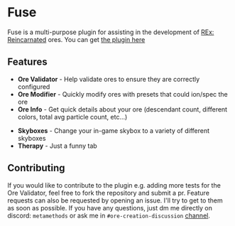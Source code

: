 # Fuse
Fuse is a multi-purpose plugin for assisting in the development of [REx: Reincarnated](https://discord.gg/2rY88DzQ) ores. You can get [the plugin here](https://create.roblox.com/store/asset/17002620134/Fuse)

## Features
- **Ore Validator** - Help validate ores to ensure they are correctly configured
- **Ore Modifier** - Quickly modify ores with presets that could ion/spec the ore
- **Ore Info** - Get quick details about your ore (descendant count, different colors, total avg particle count, etc...)
<!-- - **Ore Preview** - Preview your ore as if it was in the Ore Index -->
- **Skyboxes** - Change your in-game skybox to a variety of different skyboxes
- **Therapy** - Just a funny tab

## Contributing
If you would like to contribute to the plugin e.g. adding more tests for the Ore Validator, feel free to fork the repository and submit a pr. Feature requests can also be requested by opening an issue. I'll try to get to them as soon as possible. If you have any questions, just dm me directly on discord: `metamethods` or ask me in `#ore-creation-discussion` [channel](https://discord.gg/2rY88DzQ).